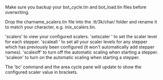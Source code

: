Make sure you backup your bot_cycle.tin and bot_load.tin files before overwriting.

Drop the charname_scalers.tin file into the .tt/3k/char/ folder and rename it to match your character, e.g. inix_scalers.tin.

'scalers' to view your configured scalers.
'setscaler <steppername> <level>' to set the scaler level for each stepper.
'scaleall <level>' to set all your scaler levels for any stepper which has previously been configured (it won't automatically add stepper names).
'scaleoff' to turn off the automatic scaling when starting a stepper.
'scaleon' to turn on the automatic scaling when starting a stepper.

The 'bc' command and the area cycle pane will update to show the configured scaler value in brackets.
